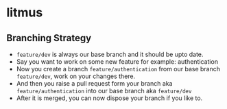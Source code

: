 # litmus
## Branching Strategy
- `feature/dev` is always our base branch and it should be upto date.
- Say you want to work on some new feature for example: authentication
- Now you create a branch `feature/authentication` from our base branch `feature/dev`, work on your changes there.
- And then you raise a pull request form your branch aka `feature/authentication` into our base branch aka `feature/dev`
- After it is merged, you can now dispose your branch if you like to.
